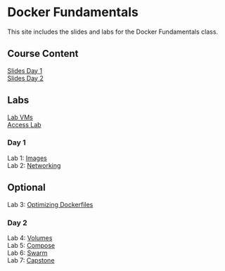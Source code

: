 # Docker Fundamentals

This site includes the slides and labs for the Docker Fundamentals class.

## Course Content   
[Slides Day 1](https://www.dropbox.com/s/dbytx98113xozax/Docker-day1.pdf?dl=0)     
[Slides Day 2](https://www.dropbox.com/s/g8n4du8z7pf7obz/Docker-day2.pdf?dl=0)     

## Labs
[Lab VMs](https://docs.google.com/spreadsheets/d/17b51WzMkkax5ERipfQwA3iYXX4GO-TuGc75Ft5nipFk/edit?usp=sharing)   
[Access Lab](labs/access_docker/)   

### Day 1 
Lab 1: [Images](labs/images/)   
Lab 2: [Networking](labs/networking/)   
## Optional    
Lab 3: [Optimizing Dockerfiles](labs/adv-dockerfile/)    

### Day 2   
Lab 4: [Volumes](labs/volumes)   
Lab 5: [Compose](labs/compose)   
Lab 6: [Swarm](labs/orchestration)   
Lab 7: [Capstone](labs/capstone)   
